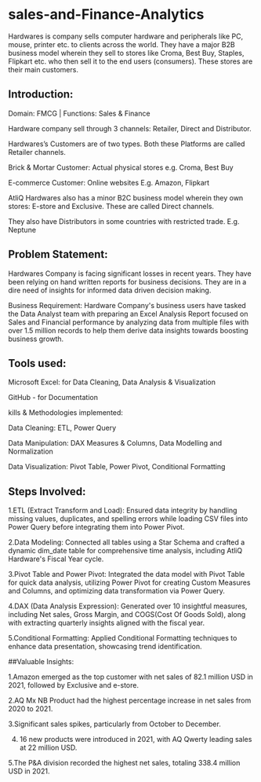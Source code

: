 # sales-and-Finance-Analytics
Hardwares is company sells computer hardware and peripherals like PC, mouse, printer etc. to clients across the world. They have a major B2B business model wherein they sell to stores like Croma, Best Buy, Staples, Flipkart etc. who then sell it to the end users (consumers). These stores are their main customers.

## Introduction:
Domain: FMCG | Functions: Sales & Finance

Hardware company sell through 3 channels: Retailer, Direct and Distributor.

Hardwares’s Customers are of two types. Both these Platforms are called Retailer channels.

Brick & Mortar Customer: Actual physical stores e.g. Croma, Best Buy

E-commerce Customer: Online websites E.g. Amazon, Flipkart

AtliQ Hardwares also has a minor B2C business model wherein they own stores: E-store and Exclusive. These are called Direct channels.

They also have Distributors in some countries with restricted trade. E.g. Neptune

## Problem Statement:

Hardwares Company is facing significant losses in recent years. They have been relying on hand written reports for business decisions. They are in a dire need of insights for informed data driven decision making.

Business Requirement: Hardware Company's business users have tasked the Data Analyst team with preparing an Excel Analysis Report focused on Sales and Financial performance by analyzing data from multiple files with over 1.5 million records to help them derive data insights towards boosting business growth.

## Tools used:

Microsoft Excel: for Data Cleaning, Data Analysis & Visualization

GitHub - for Documentation

kills & Methodologies implemented:

Data Cleaning: ETL, Power Query

Data Manipulation: DAX Measures & Columns, Data Modelling and Normalization

Data Visualization: Pivot Table, Power Pivot, Conditional Formatting

## Steps Involved: 

1.ETL (Extract Transform and Load): Ensured data integrity by handling missing values, duplicates, and spelling errors while loading CSV files into Power Query before integrating them into Power Pivot.

2.Data Modeling: Connected all tables using a Star Schema and crafted a dynamic dim_date table for comprehensive time analysis, including AtliQ Hardware's Fiscal Year cycle.

3.Pivot Table and Power Pivot: Integrated the data model with Pivot Table for quick data analysis, utilizing Power Pivot for creating Custom Measures and Columns, and optimizing data transformation via Power Query.

4.DAX (Data Analysis Expression): Generated over 10 insightful measures, including Net sales, Gross Margin, and COGS(Cost Of Goods Sold), along with extracting quarterly insights aligned with the fiscal year.

5.Conditional Formatting: Applied Conditional Formatting techniques to enhance data presentation, showcasing trend identification.

##Valuable Insights:

1.Amazon emerged as the top customer with net sales of 82.1 million USD in 2021, followed by Exclusive and e-store.

2.AQ Mx NB Product had the highest percentage increase in net sales from 2020 to 2021.

3.Significant sales spikes, particularly from October to December.

4. 16 new products were introduced in 2021, with AQ Qwerty leading sales at 22 million USD.

5.The P&A division recorded the highest net sales, totaling 338.4 million USD in 2021.





